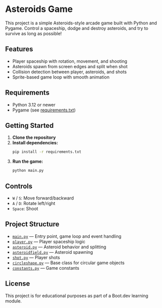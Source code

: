 # Asteroids Game

This project is a simple Asteroids-style arcade game built with Python and Pygame. Control a spaceship, dodge and destroy asteroids, and try to survive as long as possible!

## Features

- Player spaceship with rotation, movement, and shooting
- Asteroids spawn from screen edges and split when shot
- Collision detection between player, asteroids, and shots
- Sprite-based game loop with smooth animation

## Requirements

- Python 3.12 or newer
- Pygame (see [requirements.txt](requirements.txt))

## Getting Started

1. **Clone the repository**
2. **Install dependencies:**
   ```sh
   pip install -r requirements.txt
   ```
3. **Run the game:**
   ```sh
   python main.py
   ```

## Controls

- `W` / `S`: Move forward/backward
- `A` / `D`: Rotate left/right
- `Space`: Shoot

## Project Structure

- [`main.py`](main.py) — Entry point, game loop and event handling
- [`player.py`](player.py) — Player spaceship logic
- [`asteroid.py`](asteroid.py) — Asteroid behavior and splitting
- [`asteroidfield.py`](asteroidfield.py) — Asteroid spawning
- [`shot.py`](shot.py) — Player shots
- [`circleshape.py`](circleshape.py) — Base class for circular game objects
- [`constants.py`](constants.py) — Game constants

## License

This project is for educational purposes as part of a Boot.dev learning module.